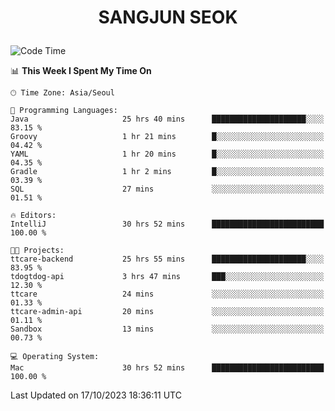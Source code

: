 <h1>
 <p align="center">
   SANGJUN SEOK
 </p>
</h1>

<!--START_SECTION:waka-->
![Code Time](http://img.shields.io/badge/Code%20Time-2%2C894%20hrs%2049%20mins-blue)

📊 **This Week I Spent My Time On** 

```text
🕑︎ Time Zone: Asia/Seoul

💬 Programming Languages: 
Java                     25 hrs 40 mins      █████████████████████░░░░   83.15 % 
Groovy                   1 hr 21 mins        █░░░░░░░░░░░░░░░░░░░░░░░░   04.42 % 
YAML                     1 hr 20 mins        █░░░░░░░░░░░░░░░░░░░░░░░░   04.35 % 
Gradle                   1 hr 2 mins         █░░░░░░░░░░░░░░░░░░░░░░░░   03.39 % 
SQL                      27 mins             ░░░░░░░░░░░░░░░░░░░░░░░░░   01.51 % 

🔥 Editors: 
IntelliJ                 30 hrs 52 mins      █████████████████████████   100.00 % 

🐱‍💻 Projects: 
ttcare-backend           25 hrs 55 mins      █████████████████████░░░░   83.95 % 
tdogtdog-api             3 hrs 47 mins       ███░░░░░░░░░░░░░░░░░░░░░░   12.30 % 
ttcare                   24 mins             ░░░░░░░░░░░░░░░░░░░░░░░░░   01.33 % 
ttcare-admin-api         20 mins             ░░░░░░░░░░░░░░░░░░░░░░░░░   01.11 % 
Sandbox                  13 mins             ░░░░░░░░░░░░░░░░░░░░░░░░░   00.73 % 

💻 Operating System: 
Mac                      30 hrs 52 mins      █████████████████████████   100.00 % 
```


 Last Updated on 17/10/2023 18:36:11 UTC
<!--END_SECTION:waka-->
